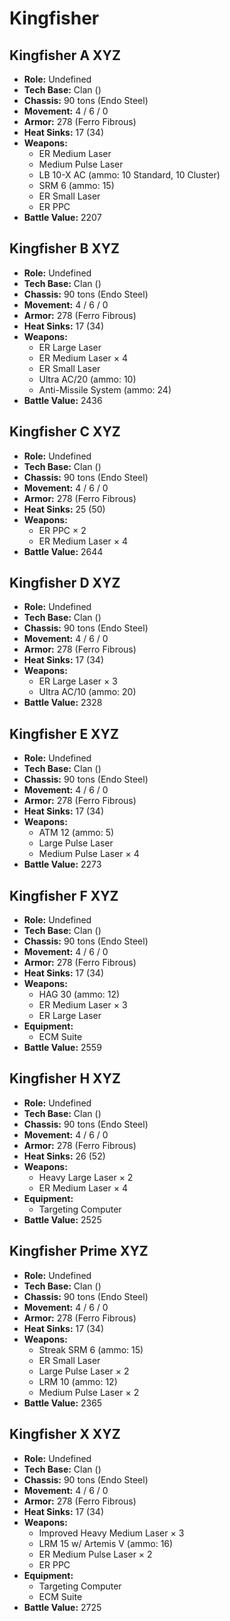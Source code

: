 # Kingfisher
## Kingfisher A XYZ
- **Role:** Undefined
- **Tech Base:** Clan ()
- **Chassis:** 90 tons (Endo Steel)
- **Movement:** 4 / 6 / 0
- **Armor:** 278 (Ferro Fibrous)
- **Heat Sinks:** 17 (34)
- **Weapons:**
  - ER Medium Laser
  - Medium Pulse Laser
  - LB 10-X AC (ammo: 10 Standard, 10 Cluster)
  - SRM 6 (ammo: 15)
  - ER Small Laser
  - ER PPC
- **Battle Value:** 2207

## Kingfisher B XYZ
- **Role:** Undefined
- **Tech Base:** Clan ()
- **Chassis:** 90 tons (Endo Steel)
- **Movement:** 4 / 6 / 0
- **Armor:** 278 (Ferro Fibrous)
- **Heat Sinks:** 17 (34)
- **Weapons:**
  - ER Large Laser
  - ER Medium Laser × 4
  - ER Small Laser
  - Ultra AC/20 (ammo: 10)
  - Anti-Missile System (ammo: 24)
- **Battle Value:** 2436

## Kingfisher C XYZ
- **Role:** Undefined
- **Tech Base:** Clan ()
- **Chassis:** 90 tons (Endo Steel)
- **Movement:** 4 / 6 / 0
- **Armor:** 278 (Ferro Fibrous)
- **Heat Sinks:** 25 (50)
- **Weapons:**
  - ER PPC × 2
  - ER Medium Laser × 4
- **Battle Value:** 2644

## Kingfisher D XYZ
- **Role:** Undefined
- **Tech Base:** Clan ()
- **Chassis:** 90 tons (Endo Steel)
- **Movement:** 4 / 6 / 0
- **Armor:** 278 (Ferro Fibrous)
- **Heat Sinks:** 17 (34)
- **Weapons:**
  - ER Large Laser × 3
  - Ultra AC/10 (ammo: 20)
- **Battle Value:** 2328

## Kingfisher E XYZ
- **Role:** Undefined
- **Tech Base:** Clan ()
- **Chassis:** 90 tons (Endo Steel)
- **Movement:** 4 / 6 / 0
- **Armor:** 278 (Ferro Fibrous)
- **Heat Sinks:** 17 (34)
- **Weapons:**
  - ATM 12 (ammo: 5)
  - Large Pulse Laser
  - Medium Pulse Laser × 4
- **Battle Value:** 2273

## Kingfisher F XYZ
- **Role:** Undefined
- **Tech Base:** Clan ()
- **Chassis:** 90 tons (Endo Steel)
- **Movement:** 4 / 6 / 0
- **Armor:** 278 (Ferro Fibrous)
- **Heat Sinks:** 17 (34)
- **Weapons:**
  - HAG 30 (ammo: 12)
  - ER Medium Laser × 3
  - ER Large Laser
- **Equipment:**
  - ECM Suite
- **Battle Value:** 2559

## Kingfisher H XYZ
- **Role:** Undefined
- **Tech Base:** Clan ()
- **Chassis:** 90 tons (Endo Steel)
- **Movement:** 4 / 6 / 0
- **Armor:** 278 (Ferro Fibrous)
- **Heat Sinks:** 26 (52)
- **Weapons:**
  - Heavy Large Laser × 2
  - ER Medium Laser × 4
- **Equipment:**
  - Targeting Computer
- **Battle Value:** 2525

## Kingfisher Prime XYZ
- **Role:** Undefined
- **Tech Base:** Clan ()
- **Chassis:** 90 tons (Endo Steel)
- **Movement:** 4 / 6 / 0
- **Armor:** 278 (Ferro Fibrous)
- **Heat Sinks:** 17 (34)
- **Weapons:**
  - Streak SRM 6 (ammo: 15)
  - ER Small Laser
  - Large Pulse Laser × 2
  - LRM 10 (ammo: 12)
  - Medium Pulse Laser × 2
- **Battle Value:** 2365

## Kingfisher X XYZ
- **Role:** Undefined
- **Tech Base:** Clan ()
- **Chassis:** 90 tons (Endo Steel)
- **Movement:** 4 / 6 / 0
- **Armor:** 278 (Ferro Fibrous)
- **Heat Sinks:** 17 (34)
- **Weapons:**
  - Improved Heavy Medium Laser × 3
  - LRM 15 w/ Artemis V (ammo: 16)
  - ER Medium Pulse Laser × 2
  - ER PPC
- **Equipment:**
  - Targeting Computer
  - ECM Suite
- **Battle Value:** 2725

